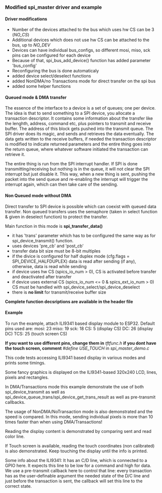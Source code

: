### Modified spi_master driver and example

#### Driver modifications

* Number of the devices attached to the bus which uses hw CS can be 3 (*NO_CS*)
* Additional devices which does not use hw CS can be attached to the bus, up to *NO_DEV*
* Devices can have individual bus_configs, so different mosi, miso, sck pins can be configured for each device
* Because of that, spi_bus_add_device() function has added parameter 'bus_config'
* Reconfiguring the bus is done automaticaly
* added device select/deselect functions
* added NonDMA/no Transactions mode for direct transfer on the spi bus
* added some helper functions

#### Queued mode & DMA transfer

The essence of the interface to a device is a set of queues; one per device.
The idea is that to send something to a SPI device, you allocate a transaction descriptor. It contains some information about the transfer like the lenghth, address, command etc, plus pointers to transmit and receive buffer. The address of this block gets pushed into the transmit queue. 
The SPI driver does its magic, and sends and retrieves the data eventually.
The data gets written to the receive buffers, if needed the transaction descriptor is modified to indicate returned parameters and the entire thing goes into the return queue, where whatever software initiated the transaction can retrieve it.

The entire thing is run from the SPI interrupt handler. If SPI is done transmitting/receiving but nothing is in the queue, it will not clear the SPI interrupt but just disable it. This way, when a new thing is sent, pushing the packet into the send queue and re-enabling the interrupt will trigger the interrupt again, which can then take care of the sending.


#### Non Queued mode without DMA

Direct transfer to SPI device is possible which can coexist with queued data transfer.
Non queued transfers uses the semaphore (taken in select function & given in deselect function) to protect the transfer.

Main function in this mode is **spi_transfer_data()**
* it has 'trans' parameter which has to be configured the same way as for spi_device_transmit() function.
* uses devices 'pre_cb' and 'post_cb'
* transfer data bit size must be 8-bit multiples
* if the divice is configured for half duplex mode (cfg.flags = SPI_DEVICE_HALFDUPLEX) data is read after sending (if any), otherwise, data is read while sending
* if device uses hw CS (spics_io_num > 0), CS is activated before transfer and deactivated after transfer
* if device uses external CS (spics_io_num <= 0 & spics_ext_io_num > 0) CS must be handled with spi_device_select/spi_device_deselect
* there is **no limit** for transmit/receive buffer size

**Complete function decsriptions are available in the header file**

#### Example

To run the example, attach ILI9341 based display module to ESP32. Default pins used are:
mosi: 23
miso: 19
 sck: 18
  CS:  5 (display CS)
  DC: 26 (display DC)
 TCS: 25 (touch screen CS)

**If you want to use different pins, change them in** *tftfunc.h*
**if you dont have the touch screen, comment** *#define USE_TOUCH* in *spi_master_demo.c*


This code tests accessing ILI9341 based display in various modes and prints some timings.

Some fancy graphics is displayed on the ILI9341-based 320x240 LCD, lines, pixels and rectangles.

In DMA/Transactions mode this example demonstrate the use of both spi_device_transmit as well as spi_device_queue_trans/spi_device_get_trans_result as well as pre-transmit callbacks.

The usage of NonDMA/NoTransaction mode is also demonstrated and the speed is compared.
In this mode, sending individual pixels is more than 10 times faster than when using DMA/Transactions!
 
Reading the display content is demonstrated by comparing sent and read color line.
 
If Touch screen is available, reading the touch coordinates (non calibrated) is also demonstrated. Keep touching the display until the info is printed.
 
Some info about the ILI9341:
It has an C/D line, which is connected to a GPIO here. It expects this line to be low for a command and high for data. We use a pre-transmit callback here to control that line: every transaction has as the user-definable argument the needed state of the D/C line and just before the transaction is sent, the callback will set this line to the correct state.

